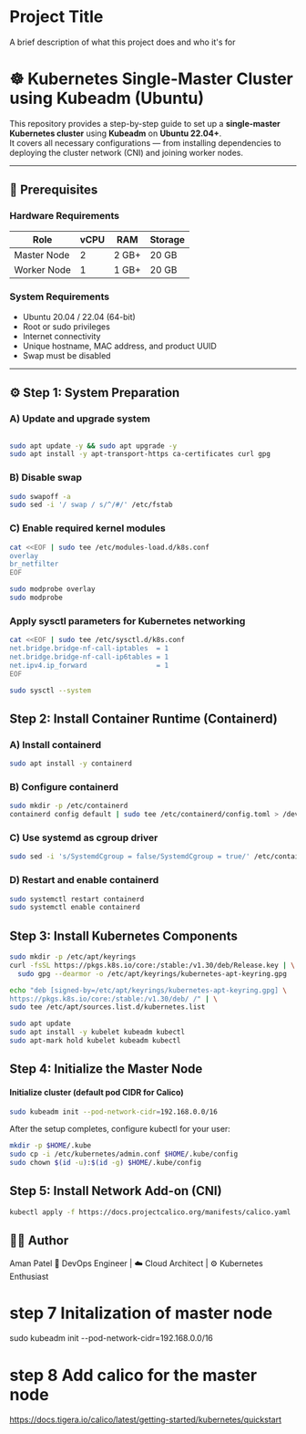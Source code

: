 
# Project Title

A brief description of what this project does and who it's for
# ☸️ Kubernetes Single-Master Cluster using Kubeadm (Ubuntu)

This repository provides a step-by-step guide to set up a **single-master Kubernetes cluster** using **Kubeadm** on **Ubuntu 22.04+**.  
It covers all necessary configurations — from installing dependencies to deploying the cluster network (CNI) and joining worker nodes.

---

## 🧩 Prerequisites

### Hardware Requirements
| Role | vCPU | RAM | Storage |
|------|------|-----|----------|
| Master Node | 2 | 2 GB+ | 20 GB |
| Worker Node | 1 | 1 GB+ | 20 GB |

### System Requirements
- Ubuntu 20.04 / 22.04 (64-bit)
- Root or sudo privileges
- Internet connectivity
- Unique hostname, MAC address, and product UUID
- Swap must be disabled

---

## ⚙️ Step 1: System Preparation

### A) Update and upgrade system

```bash

sudo apt update -y && sudo apt upgrade -y
sudo apt install -y apt-transport-https ca-certificates curl gpg
````

### B)  Disable swap

````bash
sudo swapoff -a
sudo sed -i '/ swap / s/^/#/' /etc/fstab
````

### C) Enable required kernel modules
````bash
cat <<EOF | sudo tee /etc/modules-load.d/k8s.conf
overlay
br_netfilter
EOF
````

````bash
sudo modprobe overlay
sudo modprobe 
````

### Apply sysctl parameters for Kubernetes networking

````bash
cat <<EOF | sudo tee /etc/sysctl.d/k8s.conf
net.bridge.bridge-nf-call-iptables  = 1
net.bridge.bridge-nf-call-ip6tables = 1
net.ipv4.ip_forward                 = 1
EOF
`````

````bash
sudo sysctl --system
````

## Step 2: Install Container Runtime (Containerd)

### A) Install containerd
````bash
sudo apt install -y containerd
````
### B) Configure containerd
````bash
sudo mkdir -p /etc/containerd
containerd config default | sudo tee /etc/containerd/config.toml > /dev/null
`````
### C) Use systemd as cgroup driver
````bash
sudo sed -i 's/SystemdCgroup = false/SystemdCgroup = true/' /etc/containerd/config.toml
````
### D) Restart and enable containerd
````bash
sudo systemctl restart containerd
sudo systemctl enable containerd
````


## Step 3: Install Kubernetes Components
````bash
sudo mkdir -p /etc/apt/keyrings
curl -fsSL https://pkgs.k8s.io/core:/stable:/v1.30/deb/Release.key | \
  sudo gpg --dearmor -o /etc/apt/keyrings/kubernetes-apt-keyring.gpg

echo "deb [signed-by=/etc/apt/keyrings/kubernetes-apt-keyring.gpg] \
https://pkgs.k8s.io/core:/stable:/v1.30/deb/ /" | \
sudo tee /etc/apt/sources.list.d/kubernetes.list
````

````bash
sudo apt update
sudo apt install -y kubelet kubeadm kubectl
sudo apt-mark hold kubelet kubeadm kubectl
````
## Step 4: Initialize the Master Node

#### Initialize cluster (default pod CIDR for Calico)

````bash
sudo kubeadm init --pod-network-cidr=192.168.0.0/16
````

After the setup completes, configure kubectl for your user:

````bash
mkdir -p $HOME/.kube
sudo cp -i /etc/kubernetes/admin.conf $HOME/.kube/config
sudo chown $(id -u):$(id -g) $HOME/.kube/config
````

## Step 5: Install Network Add-on (CNI)

````bash
kubectl apply -f https://docs.projectcalico.org/manifests/calico.yaml
````


## 👨‍💻 Author

Aman Patel
💼 DevOps Engineer | ☁️ Cloud Architect | ⚙️ Kubernetes Enthusiast



# step 7 Initalization of master node
sudo kubeadm init --pod-network-cidr=192.168.0.0/16

# step 8 Add calico for the master node 
https://docs.tigera.io/calico/latest/getting-started/kubernetes/quickstart




